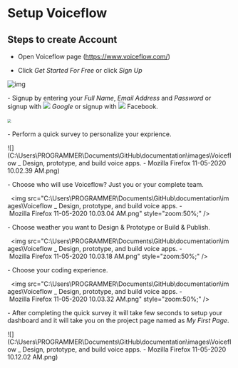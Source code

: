 # Setup Voiceflow



## Steps to create Account


- Open Voiceflow page (https://www.voiceflow.com/)


- Click _Get Started For Free_ or click _Sign Up_

![img](https://i.imgur.com/aciCWvk.png)

\- Signup by entering your *_Full Name_*, *_Email Address_* and *_Password_* or signup with ![](C:\Users\PROGRAMMER\Documents\GitHub\documentation\images\icons8-google-48.png) *_Google_* or signup with ![](C:\Users\PROGRAMMER\Documents\GitHub\documentation\images\icons8-facebook-48.png) Facebook.



​                               <img src="C:\Users\PROGRAMMER\Documents\GitHub\documentation\images\Voiceflow _ Design, prototype, and build voice apps. - Mozilla Firefox 11-05-2020 10.01.24 AM.png" style="zoom:50%;" />  



\- Perform a quick survey to personalize your exprience.



 ![](C:\Users\PROGRAMMER\Documents\GitHub\documentation\images\Voiceflow _ Design, prototype, and build voice apps. - Mozilla Firefox 11-05-2020 10.02.39 AM.png)



\- Choose who will use Voiceflow? Just you or your complete team.



  <img src="C:\Users\PROGRAMMER\Documents\GitHub\documentation\images\Voiceflow _ Design, prototype, and build voice apps. - Mozilla Firefox 11-05-2020 10.03.04 AM.png" style="zoom:50%;" />



\- Choose weather you want to Design & Prototype or Build & Publish.



  <img src="C:\Users\PROGRAMMER\Documents\GitHub\documentation\images\Voiceflow _ Design, prototype, and build voice apps. - Mozilla Firefox 11-05-2020 10.03.18 AM.png" style="zoom:50%;" />



\- Choose your coding experience.



  <img src="C:\Users\PROGRAMMER\Documents\GitHub\documentation\images\Voiceflow _ Design, prototype, and build voice apps. - Mozilla Firefox 11-05-2020 10.03.32 AM.png" style="zoom:50%;" />



\- After completing the quick survey it will take few seconds to setup your dashboard and it will take you on the project page named as *_My First Page_*.



 ![](C:\Users\PROGRAMMER\Documents\GitHub\documentation\images\Voiceflow _ Design, prototype, and build voice apps. - Mozilla Firefox 11-05-2020 10.12.02 AM.png)



 